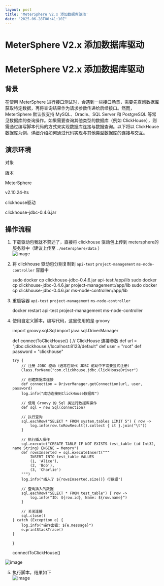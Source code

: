 ```yaml
---
layout: post
title: 'MeterSphere V2.x 添加数据库驱动'
date: "2025-06-28T00:41:10Z"
---
```

MeterSphere V2.x 添加数据库驱动
========================

MeterSphere V2.x 添加数据库驱动
========================

背景
--

在使用 MeterSphere 进行接口测试时，会遇到一些接口场景，需要先查询数据库获取特定数据，再将查询结果作为请求参数传递给后续接口。然而，MeterSphere 默认仅支持 MySQL、Oracle、SQL Server 和 PostgreSQL 等常见数据库的查询操作。如果需要查询其他类型的数据库（例如 ClickHouse），则需通过编写脚本代码的方式来实现数据库连接与数据查询。以下将以 ClickHouse 数据库为例，详细介绍如何通过代码实现与其他类型数据库的连接与交互。

演示环境
----

对象

版本

MeterSphere

v2.10.24-lts

clickhouse驱动

clickhouse-jdbc-0.4.6.jar

操作流程
----

1.  下载驱动包我就不赘述了，直接将 clickhouse 驱动包上传到 metersphere的服务器中（建议上传至 `./metersphere/data` ）  
    ![image](https://img2024.cnblogs.com/blog/2972727/202506/2972727-20250627173517984-2141407120.jpg)
    
2.  将 clickhouse 驱动包分别复制到 `api-test` `project-management` `ms-node-controller` 容器中
    

    sudo docker cp clickhouse-jdbc-0.4.6.jar api-test:/app/lib
    sudo docker cp clickhouse-jdbc-0.4.6.jar project-management:/app/lib
    sudo docker cp clickhouse-jdbc-0.4.6.jar ms-node-controller:/app/lib
    

3.  重启容器 `api-test` `project-management` `ms-node-controller`

    docker restart api-test project-management ms-node-controller
    

4.  使用自定义脚本，编写代码，这里使用的是 groovy

    import groovy.sql.Sql
    import java.sql.DriverManager
    
    def connectToClickHouse() {
        // ClickHouse 连接参数
        def url = "jdbc:clickhouse://localhost:8123/default"
        def user = "root"
        def password = "clickhouse"
    
        try {
            // 注册 JDBC 驱动（通常在现代 JDBC 驱动中不需要显式注册）
            Class.forName("com.clickhouse.jdbc.ClickHouseDriver")
    
            // 创建数据库连接
            def connection = DriverManager.getConnection(url, user, password)
            log.info("成功连接到ClickHouse数据库")
    
            // 使用 Groovy 的 Sql 类进行数据库操作
            def sql = new Sql(connection)
    
            // 执行查询
            sql.eachRow("SELECT * FROM system.tables LIMIT 5") { row ->
                log.info(row.toRowResult().collect { it }.join("\t"))
            }
    
            // 执行插入操作
            sql.execute("CREATE TABLE IF NOT EXISTS test_table (id Int32, name String) ENGINE = Memory")
            def rowsInserted = sql.executeInsert("""
                INSERT INTO test_table VALUES 
                (1, 'Alice'), 
                (2, 'Bob'), 
                (3, 'Charlie')
            """)
            log.info("插入了 ${rowsInserted.size()} 行数据")
    
            // 查询插入的数据
            sql.eachRow("SELECT * FROM test_table") { row ->
                log.info("ID: ${row.id}, Name: ${row.name}")
            }
    
            // 关闭连接
            sql.close()
        } catch (Exception e) {
            log.info("操作出错: ${e.message}")
            e.printStackTrace()
        }
    }
    
    connectToClickHouse()
    

![image](https://img2024.cnblogs.com/blog/2972727/202506/2972727-20250627175213179-1459004048.jpg)

5.  执行脚本，结果如下  
    ![image](https://img2024.cnblogs.com/blog/2972727/202506/2972727-20250627175700428-453855164.jpg)